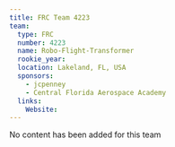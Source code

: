 ```yaml
---
title: FRC Team 4223
team:
  type: FRC
  number: 4223
  name: Robo-Flight-Transformer
  rookie_year: 
  location: Lakeland, FL, USA
  sponsors:
    - jcpenney
    - Central Florida Aerospace Academy
  links:
    Website: 
---
```

No content has been added for this team